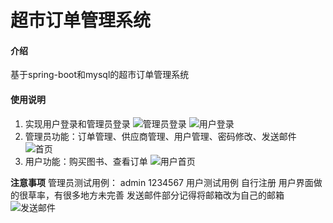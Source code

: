 # 超市订单管理系统

#### 介绍
基于spring-boot和mysql的超市订单管理系统

#### 使用说明

1.  实现用户登录和管理员登录
![管理员登录](https://images.gitee.com/uploads/images/2022/0115/192640_b3945ccb_8651229.png "屏幕截图.png")
![用户登录](https://images.gitee.com/uploads/images/2022/0115/192701_6c993281_8651229.png "屏幕截图.png")
2. 管理员功能：订单管理、供应商管理、用户管理、密码修改、发送邮件
![首页](https://images.gitee.com/uploads/images/2022/0115/192753_fe145002_8651229.png "屏幕截图.png")
3.  用户功能：购买图书、查看订单
![用户首页](https://images.gitee.com/uploads/images/2022/0115/193055_cd7bb389_8651229.png "屏幕截图.png")

**注意事项**
管理员测试用例：
admin 1234567
用户测试用例 自行注册
用户界面做的很草率，有很多地方未完善
发送邮件部分记得将邮箱改为自己的邮箱
![发送邮件](https://images.gitee.com/uploads/images/2022/0115/193903_bb1690ac_8651229.png "屏幕截图.png")